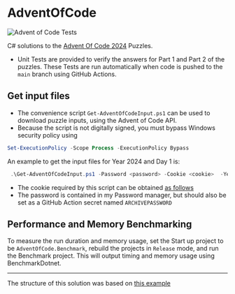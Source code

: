 # AdventOfCode
![Advent of Code Tests](https://github.com/pngan/AdventOfCode-2024/actions/workflows/dotnet-tests.yml/badge.svg)

C# solutions to the [Advent Of Code 2024](https://adventofcode.com/) Puzzles.

- Unit Tests are provided to verify the answers for Part 1 and Part 2 of the puzzles. These Tests are run automatically when code is pushed to the `main` branch using GitHub Actions.


## Get input files
- The convenience script `Get-AdventOfCodeInput.ps1` can be used to download puzzle inputs, using the Advent of Code API.
- Because the script is not digitally signed, you must bypass Windows security policy using
```powershell
Set-ExecutionPolicy -Scope Process -ExecutionPolicy Bypass
```
An example to get the input files for Year 2024 and Day 1 is:
```powershell
 .\Get-AdventOfCodeInput.ps1 -Password <password> -Cookie <cookie>  -Year 2024 -Day 1
```
 - The cookie required by this script can be obtained [as follows](https://github.com/GreenLightning/advent-of-code-downloader?tab=readme-ov-file#how-do-i-get-my-session-cookie)
 - The password is contained in my Password manager, but should also be set as a GitHub Action secret named `ARCHIVEPASSWORD`


## Performance and Memory Benchmarking

To measure the run duration and memory usage, set the Start up project to be `AdventOfCode.Benchmark`, rebuild the projects in `Release` mode, and run the Benchmark project. This will output timing and memory usage using BenchmarkDotnet.

----
The structure of this solution was based on [this example](https://github.com/nick-wilson95/AdventOfCode2022)